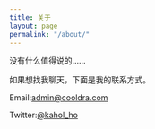 ```yaml
---
title: 关于
layout: page
permalink: "/about/"
---
```

没有什么值得说的……

如果想找我聊天，下面是我的联系方式。

Email:[admin@cooldra.com](mailto:admin@cooldra.com)

Twitter:[@kahol_ho](https://twiitter.com/kahol_ho)